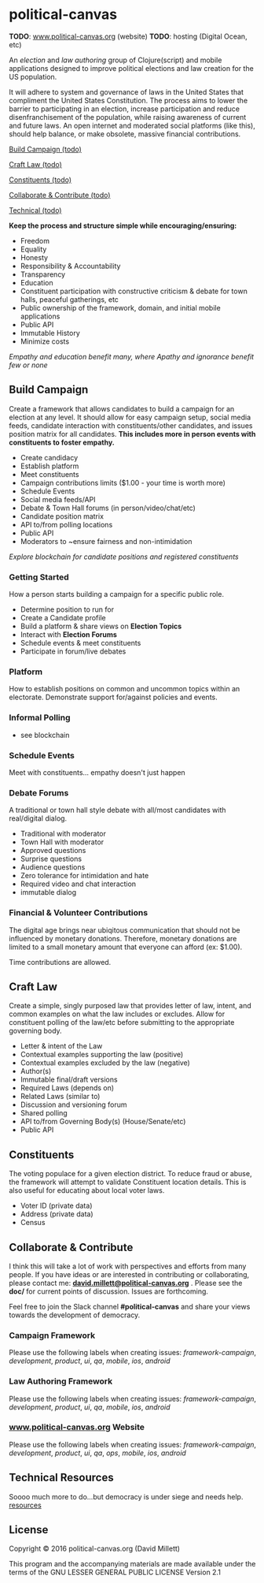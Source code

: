 # political-canvas 

**TODO**: www.political-canvas.org (website)
**TODO**: hosting (Digital Ocean, etc)

An *election* and *law authoring* group of Clojure(script) and mobile applications designed to improve political elections and law creation for the 
US population. 

It will adhere to system and governance of laws in the United States that compliment the United 
States Constitution. The process aims to lower the barrier to participating in an election, increase participation and reduce 
disenfranchisement of the population, while raising awareness of current and future laws. An open internet and moderated social 
platforms (like this), should help balance, or make obsolete, massive financial contributions.
 
[Build Campaign (todo)](#build-campaign)

[Craft Law (todo)](#craft-law) 
  
[Constituents (todo)](#constituents)   
  
[Collaborate & Contribute (todo)](#collaborate)  
  
[Technical (todo)](#technical)  
    
**Keep the process and structure simple while encouraging/ensuring:**

 * Freedom
 * Equality
 * Honesty
 * Responsibility & Accountability
 * Transparency 
 * Education
 * Constituent participation with constructive criticism & debate for town halls, peaceful gatherings, etc
 * Public ownership of the framework, domain, and initial mobile applications
 * Public API
 * Immutable History
 * Minimize costs
 
*Empathy and education benefit many, where Apathy and ignorance benefit few or none*

<a name="build-campaign"/></a>
## Build Campaign
Create a framework that allows candidates to build a campaign for an election at any level. It should allow for easy 
campaign setup, social media feeds, candidate interaction with constituents/other candidates, and issues position matrix 
for all candidates. **This includes more in person events with constituents to foster empathy.** 
  
 * Create candidacy
 * Establish platform
 * Meet constituents
 * Campaign contributions limits ($1.00 - your time is worth more) 
 * Schedule Events
 * Social media feeds/API
 * Debate & Town Hall forums (in person/video/chat/etc)
 * Candidate position matrix
 * API to/from polling locations
 * Public API
 * Moderators to ~ensure fairness and non-intimidation
 
 *Explore blockchain for candidate positions and registered constituents*
 
### Getting Started
How a person starts building a campaign for a specific public role.

 * Determine position to run for
 * Create a Candidate profile
 * Build a platform & share views on **Election Topics**
 * Interact with **Election Forums**
 * Schedule events & meet constituents
 * Participate in forum/live debates 
  
### Platform
 How to establish positions on common and uncommon topics within an electorate. Demonstrate
 support for/against policies and events.
 
### Informal Polling 
 
 * see blockchain 
 
### Schedule Events
Meet with constituents... empathy doesn't just happen
 
### Debate Forums
A traditional or town hall style debate with all/most candidates with real/digital dialog. 

 * Traditional with moderator 
 * Town Hall with moderator
 * Approved questions
 * Surprise questions
 * Audience questions
 * Zero tolerance for intimidation and hate 
 * Required video and chat interaction
 * immutable dialog 
 
### Financial & Volunteer Contributions
The digital age brings near ubiqitous communication that should not be influenced
by monetary donations. Therefore, monetary donations are limited to a small monetary 
amount that everyone can afford (ex: $1.00).

Time contributions are allowed.
 
<a name="craft-law"/></a>
## Craft Law
Create a simple, singly purposed law that provides letter of law, intent, and common 
examples on what the law includes or excludes. Allow for constituent polling of the 
law/etc before submitting to the appropriate governing body. 
 
 * Letter & intent of the Law
 * Contextual examples supporting the law (positive)
 * Contextual examples excluded by the law (negative)
 * Author(s) 
 * Immutable final/draft versions
 * Required Laws (depends on)
 * Related Laws (similar to)
 * Discussion and versioning forum
 * Shared polling
 * API to/from Governing Body(s) (House/Senate/etc) 
 * Public API

<a name="constituents"/></a>
## Constituents
The voting populace for a given election district. To reduce fraud or abuse, the framework will attempt to validate 
Constituent location details. This is also useful for educating about local voter laws.  

* Voter ID (private data)
* Address (private data)
* Census

<a name="collaborate"/></a>
## Collaborate & Contribute
I think this will take a lot of work with perspectives and efforts from many people. If you have ideas or are 
interested in contributing or collaborating, please contact me: **david.millett@political-canvas.org** . Please see the
**doc/** for current points of discussion. Issues are forthcoming. 

Feel free to join the Slack channel **#political-canvas** and share your views towards the development of democracy.

### Campaign Framework
Please use the following labels when creating issues:
*framework-campaign*, *development*, *product*, *ui*, *qa*, *mobile*, *ios*, *android*

### Law Authoring Framework
Please use the following labels when creating issues:
*framework-campaign*, *development*, *product*, *ui*, *qa*, *mobile*, *ios*, *android*

### www.political-canvas.org Website
Please use the following labels when creating issues:
*framework-campaign*, *development*, *product*, *ui*, *qa*, *ops*, *mobile*, *ios*, *android*

<a name="technical"/></a>
## Technical Resources
Soooo much more to do...but democracy is under siege and needs help.
[resources](technical-resources.md)

## License

Copyright © 2016 political-canvas.org (David Millett)

This program and the accompanying materials are made available under the
terms of the GNU LESSER GENERAL PUBLIC LICENSE Version 2.1

